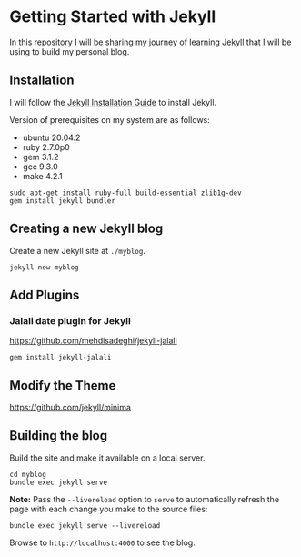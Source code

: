 # Getting Started with Jekyll

In this repository I will be sharing my journey of learning [Jekyll](https://jekyllrb.com) that I will be using to build my personal blog.

## Installation

I will follow the [Jekyll Installation Guide](https://jekyllrb.com/docs/installation/) to install Jekyll.

Version of prerequisites on my system are as follows:

- ubuntu 20.04.2 
- ruby 2.7.0p0 
- gem 3.1.2
- gcc 9.3.0
- make 4.2.1


```console
sudo apt-get install ruby-full build-essential zlib1g-dev
gem install jekyll bundler
```

## Creating a new Jekyll blog

Create a new Jekyll site at `./myblog`.

```console
jekyll new myblog
```

## Add Plugins

### Jalali date plugin for Jekyll

https://github.com/mehdisadeghi/jekyll-jalali

```console
gem install jekyll-jalali
```
## Modify the Theme

https://github.com/jekyll/minima

## Building the blog

Build the site and make it available on a local server.

```console
cd myblog
bundle exec jekyll serve
```

**Note:** Pass the `--livereload` option to `serve` to automatically refresh the page with each change you make to the source files:

```console
bundle exec jekyll serve --livereload
```

Browse to `http://localhost:4000` to see the blog.


